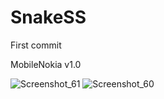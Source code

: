 # SnakeSS

First commit

 MobileNokia v1.0

![Screenshot_61](https://github.com/Jhnti3/SnakeSS/assets/95234751/fb7511bb-5562-404f-906e-abab7de78bda)
![Screenshot_60](https://github.com/Jhnti3/SnakeSS/assets/95234751/ba4cc8b0-2118-4c21-abdc-bbb0a279b442)
